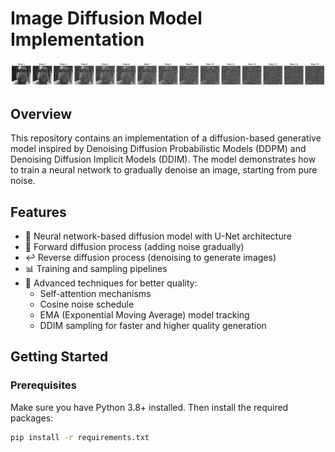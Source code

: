 # Image Diffusion Model Implementation

![Diffusion Process](https://github.com/chashmishcoder/Generative-AI/blob/c493474bd0e8d79b2ad784f973906ccfa874ba7a/Diffusion%20Model/download%20(2).png)

## Overview

This repository contains an implementation of a diffusion-based generative model inspired by Denoising Diffusion Probabilistic Models (DDPM) and Denoising Diffusion Implicit Models (DDIM). The model demonstrates how to train a neural network to gradually denoise an image, starting from pure noise.

## Features

- 🧠 Neural network-based diffusion model with U-Net architecture
- 🔄 Forward diffusion process (adding noise gradually)
- ↩️ Reverse diffusion process (denoising to generate images)
- 📊 Training and sampling pipelines
- 🚀 Advanced techniques for better quality:
  - Self-attention mechanisms
  - Cosine noise schedule
  - EMA (Exponential Moving Average) model tracking
  - DDIM sampling for faster and higher quality generation

## Getting Started

### Prerequisites

Make sure you have Python 3.8+ installed. Then install the required packages:

```bash
pip install -r requirements.txt
